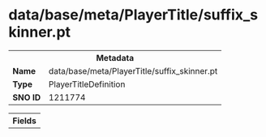 <h1>data/base/meta/PlayerTitle/suffix_skinner.pt</h1><table><tr><th colspan="100%">Metadata</th></tr><tr><td><b>Name</b></td><td>data/base/meta/PlayerTitle/suffix_skinner.pt</td></tr><tr><td><b>Type</b></td><td>PlayerTitleDefinition</td></tr><tr><td><b>SNO ID</b></td><td>1211774</td></tr></table>

<table><tr><th colspan="100%">Fields</th></tr></table>

